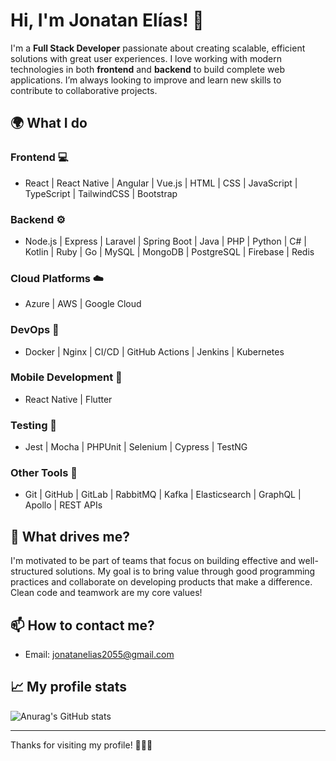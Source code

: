 # Hi, I'm Jonatan Elías! 👋

I'm a **Full Stack Developer** passionate about creating scalable, efficient solutions with great user experiences. I love working with modern technologies in both **frontend** and **backend** to build complete web applications. I’m always looking to improve and learn new skills to contribute to collaborative projects.

## 🌍 What I do

### **Frontend** 💻
- React | React Native | Angular | Vue.js | HTML | CSS | JavaScript | TypeScript | TailwindCSS | Bootstrap

### **Backend** ⚙️
- Node.js | Express | Laravel | Spring Boot | Java | PHP | Python | C# | Kotlin | Ruby | Go | MySQL | MongoDB | PostgreSQL | Firebase | Redis

### **Cloud Platforms** ☁️
- Azure | AWS | Google Cloud

### **DevOps** 🚀
- Docker | Nginx | CI/CD | GitHub Actions | Jenkins | Kubernetes

### **Mobile Development** 📱
- React Native | Flutter

### **Testing** 🧪
- Jest | Mocha | PHPUnit | Selenium | Cypress | TestNG

### **Other Tools** 🔧
- Git | GitHub | GitLab | RabbitMQ | Kafka | Elasticsearch | GraphQL | Apollo | REST APIs

## 🚀 What drives me?

I'm motivated to be part of teams that focus on building effective and well-structured solutions. My goal is to bring value through good programming practices and collaborate on developing products that make a difference. Clean code and teamwork are my core values!

## 📫 How to contact me?

- Email: [jonatanelias2055@gmail.com](mailto:jonatanelias2055@gmail.com)

## 📈 My profile stats

![Anurag's GitHub stats](https://github-readme-stats.vercel.app/api?username=jonatanegcPM&show_icons=true&theme=radical)

---

Thanks for visiting my profile! 👨‍💻✨
